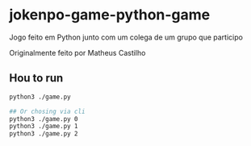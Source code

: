 # jokenpo-game-python-game
Jogo feito em Python junto com um colega de um grupo que participo

Originalmente feito por Matheus Castilho


## Hou to run

```sh
python3 ./game.py

## Or chosing via cli 
python3 ./game.py 0
python3 ./game.py 1
python3 ./game.py 2
```
